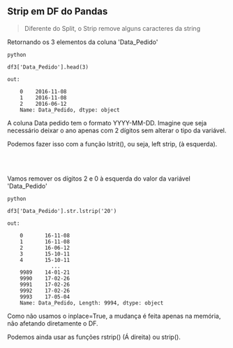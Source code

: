 
## Strip em DF do Pandas

>Diferente do Split, o Strip remove alguns caracteres da string

Retornando os 3 elementos da coluna 'Data_Pedido'
```
python

df3['Data_Pedido'].head(3)
```
```
out:

    0    2016-11-08
    1    2016-11-08
    2    2016-06-12
    Name: Data_Pedido, dtype: object
```
A coluna Data pedido tem o formato YYYY-MM-DD. Imagine que seja necessário deixar o ano apenas com 2 dígitos sem alterar o tipo da variável.

Podemos fazer isso com a função lstrit(), ou seja, left strip, (à esquerda).

<br><br>

Vamos remover os dígitos 2 e 0 à esquerda do valor da variável 'Data_Pedido'
```
python

df3['Data_Pedido'].str.lstrip('20')
```
```
out:

    0       16-11-08
    1       16-11-08
    2       16-06-12
    3       15-10-11
    4       15-10-11
              ...   
    9989    14-01-21
    9990    17-02-26
    9991    17-02-26
    9992    17-02-26
    9993    17-05-04
    Name: Data_Pedido, Length: 9994, dtype: object
```
Como não usamos o inplace=True, a mudança é feita apenas na memória, não afetando diretamente o DF. 

Podemos ainda usar as funções rstrip() (Á direita) ou strip().

<br>